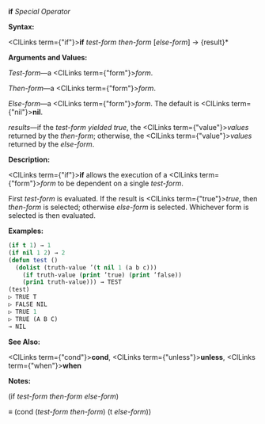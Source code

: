 **if** *Special Operator* 



**Syntax:** 



<ClLinks  term={"if"}><b>if</b></ClLinks> *test-form then-form* [*else-form*] → \{result\}\* 



**Arguments and Values:** 



*Test-form*—a <ClLinks  term={"form"}><i>form</i></ClLinks>. 



*Then-form*—a <ClLinks  term={"form"}><i>form</i></ClLinks>. 



*Else-form*—a <ClLinks  term={"form"}><i>form</i></ClLinks>. The default is <ClLinks  term={"nil"}><b>nil</b></ClLinks>. 



*results*—if the *test-form yielded true*, the <ClLinks  term={"value"}><i>values</i></ClLinks> returned by the *then-form*; otherwise, the <ClLinks  term={"value"}><i>values</i></ClLinks> returned by the *else-form*. 















**Description:** 



<ClLinks  term={"if"}><b>if</b></ClLinks> allows the execution of a <ClLinks  term={"form"}><i>form</i></ClLinks> to be dependent on a single *test-form*. 



First *test-form* is evaluated. If the result is <ClLinks  term={"true"}><i>true</i></ClLinks>, then *then-form* is selected; otherwise *else-form* is selected. Whichever form is selected is then evaluated. 



**Examples:**
```lisp
(if t 1) → 1 
(if nil 1 2) → 2 
(defun test () 
  (dolist (truth-value ’(t nil 1 (a b c))) 
    (if truth-value (print ’true) (print ’false)) 
    (prin1 truth-value))) → TEST 
(test) 
▷ TRUE T 
▷ FALSE NIL 
▷ TRUE 1 
▷ TRUE (A B C) 
→ NIL 
```
**See Also:** 



<ClLinks  term={"cond"}><b>cond</b></ClLinks>, <ClLinks  term={"unless"}><b>unless</b></ClLinks>, <ClLinks  term={"when"}><b>when</b></ClLinks> 



**Notes:** 



(if *test-form then-form else-form*) 



*≡* (cond (*test-form then-form*) (t *else-form*)) 



